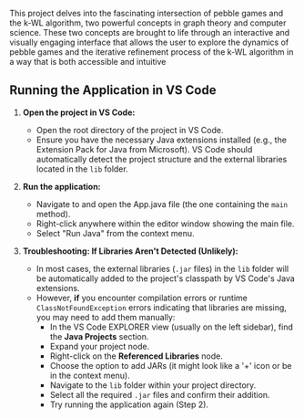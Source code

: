 This project delves into the fascinating intersection of pebble games and the k-WL algorithm, two powerful concepts in graph theory and computer science. These two concepts are brought to life through an interactive and visually engaging interface that allows the user to explore the dynamics of pebble games and the iterative refinement process of the k-WL algorithm in a way that is both accessible and intuitive

## Running the Application in VS Code

1.  **Open the project in VS Code:**
    * Open the root directory of the project in VS Code.
    * Ensure you have the necessary Java extensions installed (e.g., the Extension Pack for Java from Microsoft). VS Code should automatically detect the project structure and the external libraries located in the `lib` folder.

2.  **Run the application:**
    * Navigate to and open the App.java file (the one containing the `main` method).
    * Right-click anywhere within the editor window showing the main file.
    * Select "Run Java" from the context menu.

3.  **Troubleshooting: If Libraries Aren't Detected (Unlikely):**
    * In most cases, the external libraries (`.jar` files) in the `lib` folder will be automatically added to the project's classpath by VS Code's Java extensions.
    * However, **if** you encounter compilation errors or runtime `ClassNotFoundException` errors indicating that libraries are missing, you may need to add them manually:
        * In the VS Code EXPLORER view (usually on the left sidebar), find the **Java Projects** section.
        * Expand your project node.
        * Right-click on the **Referenced Libraries** node.
        * Choose the option to add JARs (it might look like a '+' icon or be in the context menu).
        * Navigate to the `lib` folder within your project directory.
        * Select all the required `.jar` files and confirm their addition.
        * Try running the application again (Step 2).